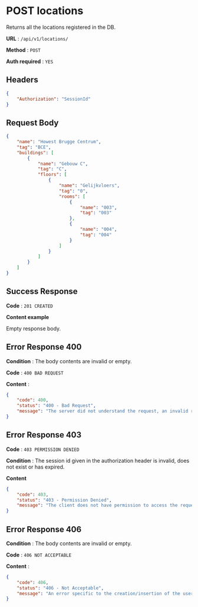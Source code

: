 # POST locations

Returns all the locations registered in the DB.

**URL** : `/api/v1/locations/`

**Method** : `POST`

**Auth required** : `YES`

## Headers

```json
{
    "Authorization": "SessionId"
}
```

## Request Body

```json
{
    "name": "Howest Brugge Centrum",
    "tag": "BCE",
    "buildings": [
        {
            "name": "Gebouw C",
            "tag": "C",
            "floors": [
                {
                    "name": "Gelijkvloers",
                    "tag": "0",
                    "rooms": [
                        {
                            "name": "003",
                            "tag": "003"
                        },
                        {
                            "name": "004",
                            "tag": "004"
                        }
                    ]
                }
            ]
        }
    ]
}
```

## Success Response

**Code** : `201 CREATED`

**Content example**

Empty response body.

## Error Response 400

**Condition** : The body contents are invalid or empty.

**Code** : `400 BAD REQUEST`

**Content** :

```json
{
    "code": 400,
    "status": "400 - Bad Request",
    "message": "The server did not understand the request, an invalid request body or headers may have been given."
}
```

## Error Response 403

**Code** : `403 PERMISSION DENIED`

**Condition** : The session id given in the authorization header is invalid, does not exist or has expired.

**Content**

```json
{
    "code": 403,
    "status": "403 - Permission Denied",
    "message": "The client does not have permission to access the requested resource."
}
```

## Error Response 406

**Condition** : The body contents are invalid or empty.

**Code** : `406 NOT ACCEPTABLE`

**Content** :

```json
{
    "code": 406,
    "status": "406 - Not Acceptable",
    "message": "An error specific to the creation/insertion of the user in the DB."
}
```